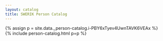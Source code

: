 ```yaml
---
layout: catalog
title: SWERIK Person Catalog
---
```

{% assign p = site.data._person-catalog.i-PBY6xTyev4UwnTAVK6VEAx %}
{% include person-catalog.html p=p %}

